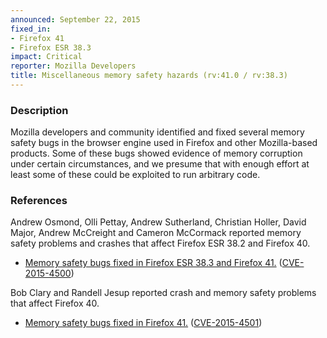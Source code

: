 ```yaml
---
announced: September 22, 2015
fixed_in:
- Firefox 41
- Firefox ESR 38.3
impact: Critical
reporter: Mozilla Developers
title: Miscellaneous memory safety hazards (rv:41.0 / rv:38.3)
---
```


<h3>Description</h3>

<p>Mozilla developers and community identified and fixed several memory safety
bugs in the browser engine used in Firefox and other Mozilla-based products.
Some of these bugs showed evidence of memory corruption under certain
circumstances, and we presume that with enough effort at least some of these
could be exploited to run arbitrary code.</p>

<h3>References</h3>

<p>Andrew Osmond, Olli Pettay, Andrew Sutherland, Christian Holler, David Major, Andrew
McCreight and Cameron McCormack reported memory safety problems and crashes that affect
Firefox ESR 38.2 and Firefox 40.</p>

<ul>
  <li><a
href="https://bugzilla.mozilla.org/buglist.cgi?bug_id=1161063,1202844,1152026,1186962,1183153,1181651,1044077,1201793">
          Memory safety bugs fixed in Firefox ESR 38.3 and Firefox 41.</a> (<a
href="http://cve.mitre.org/cgi-bin/cvename.cgi?name=CVE-2015-4500"
class="ex-ref">CVE-2015-4500</a>)</li>
</ul>

<p>Bob Clary and Randell Jesup reported crash and memory safety problems that affect
Firefox 40.</p>

<ul>
  <li><a
href="https://bugzilla.mozilla.org/buglist.cgi?bug_id=1165706,1186657">
          Memory safety bugs fixed in Firefox 41.</a> (<a
href="http://cve.mitre.org/cgi-bin/cvename.cgi?name=CVE-2015-4501"
class="ex-ref">CVE-2015-4501</a>)</li>
</ul>


